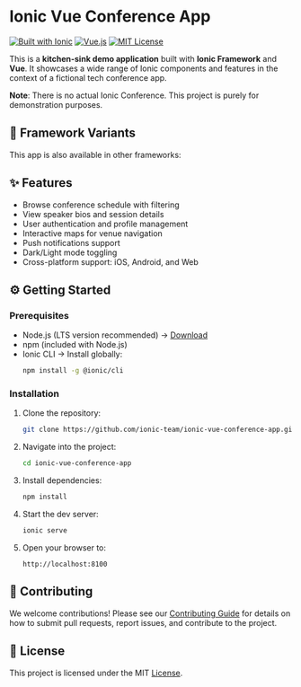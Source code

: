 # Ionic Vue Conference App

[![Built with Ionic](https://img.shields.io/badge/-Built%20with%20Ionic-3880FF?style=flat&logo=ionic&logoColor=white)](https://ionicframework.com)
[![Vue.js](https://img.shields.io/badge/-Vue.js-4FC08D?style=flat&logo=vue.js&logoColor=white)](https://vuejs.org)
[![MIT License](https://img.shields.io/badge/License-MIT-blue.svg)](LICENSE)

This is a **kitchen-sink demo application** built with **Ionic Framework** and **Vue**. It showcases a wide range of Ionic components and features in the context of a fictional tech conference app.

**Note**: There is no actual Ionic Conference. This project is purely for demonstration purposes.

## 🧱 Framework Variants

This app is also available in other frameworks:




## ✨ Features

- Browse conference schedule with filtering
- View speaker bios and session details
- User authentication and profile management
- Interactive maps for venue navigation
- Push notifications support
- Dark/Light mode toggling
- Cross-platform support: iOS, Android, and Web

## ⚙️ Getting Started

### Prerequisites

- Node.js (LTS version recommended) → [Download](https://nodejs.org/)
- npm (included with Node.js)
- Ionic CLI → Install globally:
  ```bash
  npm install -g @ionic/cli
  ```

### Installation
1. Clone the repository:
    ```bash
    git clone https://github.com/ionic-team/ionic-vue-conference-app.git
    ```
2. Navigate into the project:
    ```bash
    cd ionic-vue-conference-app
    ```
3. Install dependencies:
    ```bash
    npm install
    ```
4. Start the dev server:
    ```bash
    ionic serve
    ```
5. Open your browser to:
    ```
    http://localhost:8100
    ```

## 🤝 Contributing

We welcome contributions! Please see our [Contributing Guide](.github/CONTRIBUTING.md) for details on how to submit pull requests, report issues, and contribute to the project.

## 📄 License

This project is licensed under the MIT [License](./LICENSE).
